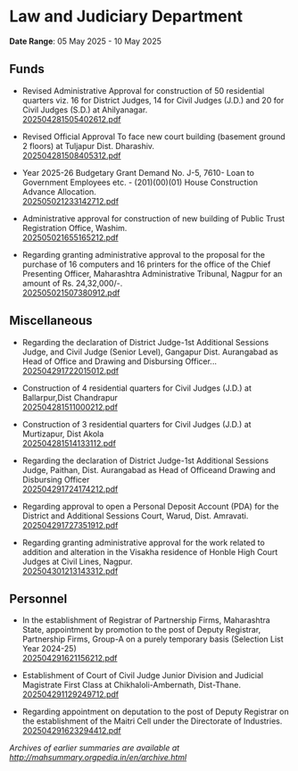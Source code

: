 # Law and Judiciary Department

**Date Range**: 05 May 2025 - 10 May 2025


## Funds
- Revised Administrative Approval for construction of 50 residential quarters viz. 16 for District Judges, 14 for Civil Judges (J.D.) and 20 for Civil Judges (S.D.) at Ahilyanagar.\
  [202504281505402612.pdf](https://gr.maharashtra.gov.in/Site/Upload/Government%20Resolutions/English/202504281505402612.pdf)

- Revised Official Approval To face new court building (basement  ground  2 floors) at Tuljapur Dist. Dharashiv.\
  [202504281508405312.pdf](https://gr.maharashtra.gov.in/Site/Upload/Government%20Resolutions/English/202504281508405312.pdf)

- Year 2025-26 Budgetary Grant Demand No. J-5, 7610- Loan to Government Employees etc. - (201)(00)(01) House Construction Advance Allocation.\
  [202505021233142712.pdf](https://gr.maharashtra.gov.in/Site/Upload/Government%20Resolutions/English/202505021233142712.pdf)

- Administrative approval for construction of new building of Public Trust Registration Office, Washim.\
  [202505021655165212.pdf](https://gr.maharashtra.gov.in/Site/Upload/Government%20Resolutions/English/202505021655165212.pdf)

- Regarding granting administrative approval to the proposal for the purchase of 16 computers and 16 printers for the office of the Chief Presenting Officer, Maharashtra Administrative Tribunal, Nagpur for an amount of Rs. 24,32,000/-.\
  [202505021507380912.pdf](https://gr.maharashtra.gov.in/Site/Upload/Government%20Resolutions/English/202505021507380912.pdf)

## Miscellaneous
- Regarding the declaration of District Judge-1st Additional Sessions Judge, and Civil Judge (Senior Level), Gangapur Dist. Aurangabad as Head of Office and Drawing and Disbursing Officer...\
  [202504291722015012.pdf](https://gr.maharashtra.gov.in/Site/Upload/Government%20Resolutions/English/202504291722015012.pdf)

- Construction of 4 residential quarters for Civil Judges (J.D.) at Ballarpur,Dist Chandrapur\
  [202504281511000212.pdf](https://gr.maharashtra.gov.in/Site/Upload/Government%20Resolutions/English/202504281511000212.pdf)

- Construction of 3 residential quarters for Civil Judges (J.D.) at Murtizapur, Dist Akola\
  [202504281514133112.pdf](https://gr.maharashtra.gov.in/Site/Upload/Government%20Resolutions/English/202504281514133112.pdf)

- Regarding the declaration of District Judge-1st Additional Sessions Judge, Paithan, Dist. Aurangabad as Head of Officeand Drawing and Disbursing Officer\
  [202504291724174212.pdf](https://gr.maharashtra.gov.in/Site/Upload/Government%20Resolutions/English/202504291724174212.pdf)

- Regarding approval to open a Personal Deposit Account (PDA) for the District and Additional Sessions Court, Warud, Dist. Amravati.\
  [202504291727351912.pdf](https://gr.maharashtra.gov.in/Site/Upload/Government%20Resolutions/English/202504291727351912.pdf)

- Regarding granting administrative approval for the work related to addition and alteration in the Visakha residence of Honble High Court Judges at Civil Lines, Nagpur.\
  [202504301213143312.pdf](https://gr.maharashtra.gov.in/Site/Upload/Government%20Resolutions/English/202504301213143312.pdf)

## Personnel
- In the establishment of Registrar of Partnership Firms, Maharashtra State, appointment by promotion to the post of Deputy Registrar, Partnership Firms, Group-A on a purely temporary basis (Selection List Year 2024-25)\
  [202504291621156212.pdf](https://gr.maharashtra.gov.in/Site/Upload/Government%20Resolutions/English/202504291621156212.....pdf)

- Establishment of Court of Civil Judge Junior Division and Judicial Magistrate First Class at Chikhaloli-Ambernath, Dist-Thane.\
  [202504291129249712.pdf](https://gr.maharashtra.gov.in/Site/Upload/Government%20Resolutions/English/202504291129249712.pdf)

- Regarding appointment on deputation to the post of Deputy Registrar on the establishment of the Maitri Cell under the Directorate of Industries.\
  [202504291623294412.pdf](https://gr.maharashtra.gov.in/Site/Upload/Government%20Resolutions/English/202504291623294412.pdf)


*Archives of earlier summaries are available at http://mahsummary.orgpedia.in/en/archive.html*